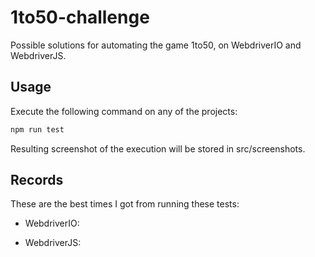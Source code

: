 # 1to50-challenge
Possible solutions for automating the game 1to50, on WebdriverIO and WebdriverJS.

## Usage
Execute the following command on any of the projects:
```javascript
npm run test
```
Resulting screenshot of the execution will be stored in src/screenshots.

## Records 
These are the best times I got from running these tests: 

- WebdriverIO:


- WebdriverJS:

